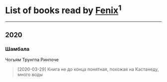 # List of books read by [Fenix](https://plus.google.com/u/0/111367585493471720963/)<sup>1</sup>
---

## 2020

### Шамбала
Чогьям Трунгпа Ринпоче
> [2020-03-29] Книга не до конца понятная, похожая на Кастанеду, много воды



